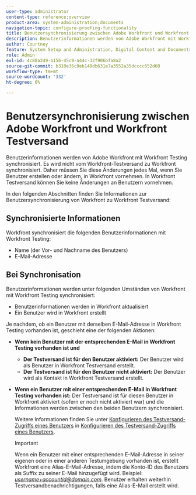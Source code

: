 ```yaml
---
user-type: administrator
content-type: reference;overview
product-area: system-administration;documents
navigation-topic: configure-proofing-functionality
title: Benutzersynchronisierung zwischen Adobe Workfront und Workfront Testversand
description: Benutzerinformationen werden von Adobe Workfront mit Workfront Testing synchronisiert. Es wird nicht vom Workfront-Testversand zu Workfront synchronisiert. Daher müssen Sie diese Änderungen jedes Mal, wenn Sie Benutzer erstellen oder ändern, in Workfront vornehmen. In Workfront Testversand können Sie keine Änderungen an Benutzern vornehmen.
author: Courtney
feature: System Setup and Administration, Digital Content and Documents
role: Admin
exl-id: 4c88a249-b156-45c9-a44c-32f906bfa8a2
source-git-commit: b310e36c9eb148db631e7a3552a35dcccc652d60
workflow-type: tm+mt
source-wordcount: '332'
ht-degree: 0%

---
```


# Benutzersynchronisierung zwischen Adobe Workfront und Workfront Testversand

Benutzerinformationen werden von Adobe Workfront mit Workfront Testing synchronisiert. Es wird nicht vom Workfront-Testversand zu Workfront synchronisiert. Daher müssen Sie diese Änderungen jedes Mal, wenn Sie Benutzer erstellen oder ändern, in Workfront vornehmen. In Workfront Testversand können Sie keine Änderungen an Benutzern vornehmen.

In den folgenden Abschnitten finden Sie Informationen zur Benutzersynchronisierung von Workfront zu Workfront Testversand:

## Synchronisierte Informationen

Workfront synchronisiert die folgenden Benutzerinformationen mit Workfront Testing:

* Name (der Vor- und Nachname des Benutzers)
* E-Mail-Adresse

## Bei Synchronisation

Benutzerinformationen werden unter folgenden Umständen von Workfront mit Workfront Testing synchronisiert:

* Benutzerinformationen werden in Workfront aktualisiert
* Ein Benutzer wird in Workfront erstellt

Je nachdem, ob ein Benutzer mit derselben E-Mail-Adresse in Workfront Testing vorhanden ist, geschieht eine der folgenden Aktionen:

* **Wenn kein Benutzer mit der entsprechenden E-Mail in Workfront Testing vorhanden ist und**

   * **Der Testversand ist für den Benutzer aktiviert:** Der Benutzer wird als Benutzer in Workfront Testversand erstellt.
   * **Der Testversand ist für den Benutzer nicht aktiviert:** Der Benutzer wird als Kontakt in Workfront Testversand erstellt.

* **Wenn ein Benutzer mit einer entsprechenden E-Mail in Workfront Testing vorhanden ist:** Der Testversand ist für diesen Benutzer in Workfront aktiviert (sofern er noch nicht aktiviert war) und die Informationen werden zwischen den beiden Benutzern synchronisiert.

   Weitere Informationen finden Sie unter [Konfigurieren des Testversand-Zugriffs eines Benutzers](../../../administration-and-setup/manage-workfront/configure-proofing/configure-a-users-proofing-access.md) in [Konfigurieren des Testversand-Zugriffs eines Benutzers](../../../administration-and-setup/manage-workfront/configure-proofing/configure-a-users-proofing-access.md).

   >[!IMPORTANT]
   >
   >Wenn ein Benutzer mit einer entsprechenden E-Mail-Adresse in seiner eigenen oder in einer anderen Testumgebung vorhanden ist, erstellt Workfront eine Alias-E-Mail-Adresse, indem die Konto-ID des Benutzers als Suffix zu seiner E-Mail hinzugefügt wird. Beispiel: *username+accountid@domain.com*. Benutzer erhalten weiterhin Testversandbenachrichtigungen, falls eine Alias-E-Mail erstellt wird.
